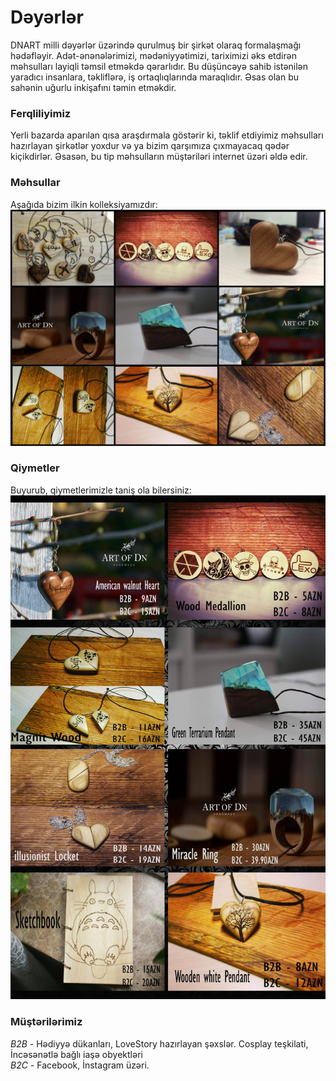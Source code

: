 
# Dəyərlər
DNART milli dəyərlər üzərində qurulmuş bir şirkət olaraq formalaşmağı hədəfləyir. Adət-ənənələrimizi, mədəniyyətimizi, tariximizi əks etdirən məhsulları layiqli təmsil etməkdə qərarlıdır. Bu düşüncəyə sahib istənilən yaradıcı insanlara, təkliflərə, iş ortaqlıqlarında maraqlıdır. Əsas olan bu sahənin uğurlu inkişafını təmin etməkdir.

### Ferqliliyimiz
Yerli bazarda aparılan qısa araşdırmala göstərir ki, təklif etdiyimiz məhsulları hazırlayan şirkətlər yoxdur və ya bizim qarşımıza çıxmayacaq qədər kiçikdirlər. Əsasən, bu tip məhsulların müştəriləri internet üzəri əldə edir.

### Məhsullar
Aşağıda bizim ilkin kolleksiyamızdır:
![Alt text](Mehsullar.jpg?raw=true "Mehsullar")

### Qiymetler
Buyurub, qiymetlerimizle taniş ola bilersiniz:
![Alt text](Qiymetler.jpg?raw=true "Mehsullar")


### Müştərilərimiz
_B2B_ - Hədiyyə dükanları, LoveStory hazırlayan şəxslər. Cosplay teşkilati, İncəsənətlə bağlı iaşə obyektləri <br />
_B2C_ - Facebook, İnstagram üzəri.
